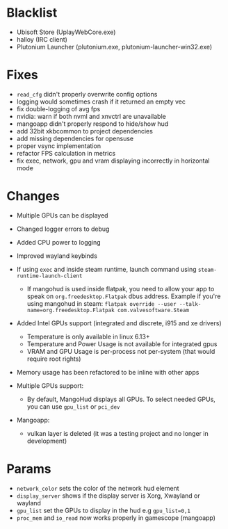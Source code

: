 # Blacklist
- Ubisoft Store (UplayWebCore.exe)
- halloy (IRC client)
- Plutonium Launcher (plutonium.exe, plutonium-launcher-win32.exe)

# Fixes
- `read_cfg` didn't properly overwrite config options
- logging would sometimes crash if it returned an empty vec
- fix double-logging of avg fps
- nvidia: warn if both nvml and xnvctrl are unavailable
- mangoapp didn't properly respond to hide/show hud
- add 32bit xkbcommon to project dependencies
- add missing dependencies for opensuse
- proper vsync implementation
- refactor FPS calculation in metrics
- fix exec, network, gpu and vram displaying incorrectly in horizontal mode

# Changes
- Multiple GPUs can be displayed
- Changed logger errors to debug
- Added CPU power to logging
- Improved wayland keybinds
- If using `exec` and inside steam runtime, launch command using `steam-runtime-launch-client`
  - If mangohud is used inside flatpak, you need to allow your app to speak on `org.freedesktop.Flatpak` dbus address.
    Example if you're using mangohud in steam: `flatpak override --user --talk-name=org.freedesktop.Flatpak com.valvesoftware.Steam`

- Added Intel GPUs support (integrated and discrete, i915 and xe drivers)
  - Temperature is only available in linux 6.13+
  - Temperature and Power Usage is not available for integrated gpus
  - VRAM and GPU Usage is per-process not per-system (that would require root rights)

- Memory usage has been refactored to be inline with other apps

- Multiple GPUs support:
    - By default, MangoHud displays all GPUs. To select needed GPUs, you can use `gpu_list` or `pci_dev`

- Mangoapp:
  - vulkan layer is deleted (it was a testing project and no longer in development)

# Params
- `network_color`  sets the color of the network hud element
- `display_server` shows if the display server is Xorg, Xwayland or wayland
- `gpu_list` set the GPUs to display in the hud e.g `gpu_list=0,1`
- `proc_mem` and `io_read` now works properly in gamescope (mangoapp)
